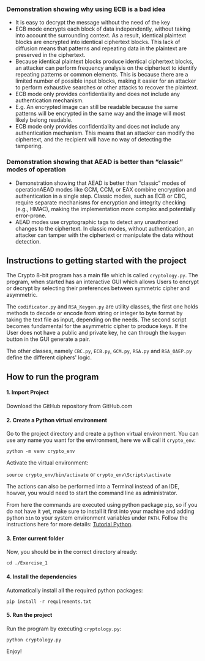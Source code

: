 ### Demonstration showing why using ECB is a bad idea

- It is easy to decrypt the message without the need of the key
- ECB mode encrypts each block of data independently, without taking into account the surrounding context. As a result, identical plaintext blocks are encrypted into identical ciphertext blocks. This lack of diffusion means that patterns and repeating data in the plaintext are preserved in the ciphertext.
- Because identical plaintext blocks produce identical ciphertext blocks, an attacker can perform frequency analysis on the ciphertext to identify repeating patterns or common elements. This is because there are a limited number of possible input blocks, making it easier for an attacker to perform exhaustive searches or other attacks to recover the plaintext.
- ECB mode only provides confidentiality and does not include any authentication mechanism.
- E.g. An encrypted image can still be readable because the same patterns will be encrypted in the same way and the image will most likely belong readable.
- ECB mode only provides confidentiality and does not include any authentication mechanism. This means that an attacker can modify the ciphertext, and the recipient will have no way of detecting the tampering.


### Demonstration showing that AEAD is better than “classic” modes of operation

- Demonstration showing that AEAD is better than “classic” modes of operationAEAD modes like GCM, CCM, or EAX combine encryption and authentication in a single step. Classic modes, such as ECB or CBC, require separate mechanisms for encryption and integrity checking (e.g., HMAC), making the implementation more complex and potentially error-prone.
- AEAD modes use cryptographic tags to detect any unauthorized changes to the ciphertext. In classic modes, without authentication, an attacker can tamper with the ciphertext or manipulate the data without detection.

## Instructions to getting started with the project

The Crypto 8-bit program has a main file which is called  ```cryptology.py```. The program, when started has an interactive GUI which allows Users to encrypt or decrypt by selecting their preferences between symmetric cipher and asymmetric.

The ```codificator.py``` and ```RSA_Keygen.py``` are utility classes, the first one holds methods to decode or encode from string or integer to byte format by taking the text file as input, depending on the needs. The second script becomes fundamental for the asymmetric cipher to produce keys. If the User does not have a public and private key, he can through the ```keygen``` button in the GUI generate a pair.

The other classes, namely ```CBC.py```, ```ECB.py```, ```GCM.py```, ```RSA.py``` and ```RSA_OAEP.py``` define the different ciphers' logic.

## How to run the program

#### 1. Import Project

Download the GitHub repository from GitHub.com

#### 2. Create a Python virtual environment

Go to the project directory and create a python virtual environment. You can use any name you want for the environment, here we will call it `crypto_env`:

`python -m venv crypto_env`

Activate the virtual environment:

`source crypto_env/bin/activate` or `crypto_env\Scripts\activate`

The actions can also be performed into a Terminal instead of an IDE, howver, you would need to start the command line as administrator.

From here the commands are executed using python package `pip`, so if you do not have it yet, make sure to install it first into your machine and adding python `bin` to your system environment variables under `PATH`. Follow the instructions here for more details: [Tutorial Python](https://realpython.com/add-python-to-path/).

#### 3. Enter current folder

Now, you should be in the correct directory already:

`cd ./Exercise_1`

#### 4. Install the dependencies
Automatically install all the required python packages:

`pip install -r requirements.txt`

#### 5. Run the project
Run the program by executing `cryptology.py`:

`python cryptology.py`

Enjoy!





